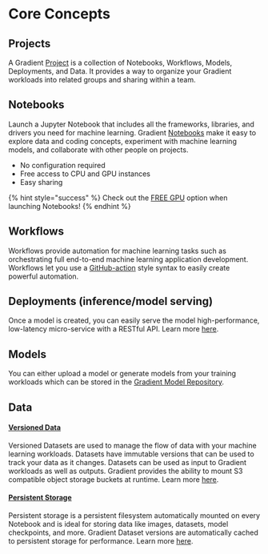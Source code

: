 # Core Concepts

## Projects

A Gradient [Project](../managing-projects/) is a collection of Notebooks, Workflows, Models, Deployments, and Data. It provides a way to organize your Gradient workloads into related groups and sharing within a team.

## Notebooks

Launch a Jupyter Notebook that includes all the frameworks, libraries, and drivers you need for machine learning. Gradient [Notebooks](../../explore-train-deploy/notebooks/) make it easy to explore data and coding concepts, experiment with machine learning models, and collaborate with other people on projects.

* No configuration required
* Free access to CPU and GPU instances
* Easy sharing

{% hint style="success" %}
Check out the [FREE GPU](../../more/instance-types/free-instances.md) option when launching Notebooks!
{% endhint %}

## Workflows

Workflows provide automation for machine learning tasks such as orchestrating full end-to-end machine learning application development. Workflows let you use a [GitHub-action](https://docs.github.com/en/actions) style syntax to easily create powerful automation.

## Deployments \(inference/model serving\)

Once a model is created, you can easily serve the model high-performance, low-latency micro-service with a RESTful API. Learn more [here](../../explore-train-deploy/deployments/).

## Models

You can either upload a model or generate models from your training workloads which can be stored in the [Gradient Model Repository](../../data/models/).

## Data

#### [**Versioned Data**](../../data/data-overview/private-datasets-repository/)

Versioned Datasets are used to manage the flow of data with your machine learning workloads. Datasets have immutable versions that can be used to track your data as it changes. Datasets can be used as input to Gradient workloads as well as outputs. Gradient provides the ability to mount S3 compatible object storage buckets at runtime. Learn more [here](../../data/data-overview/private-datasets-repository/).

#### [Persistent Storage](../../data/data-overview/#persistent-storage)

Persistent storage is a persistent filesystem automatically mounted on every Notebook and is ideal for storing data like images, datasets, model checkpoints, and more. Gradient Dataset versions are automatically cached to persistent storage for performance. Learn more [here](../../data/data-overview/#persistent-storage).

